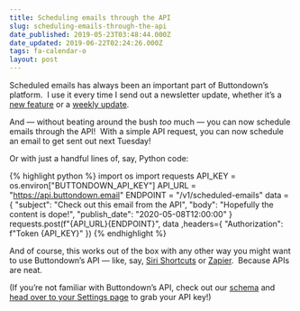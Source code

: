 ```yaml
---
title: Scheduling emails through the API
slug: scheduling-emails-through-the-api
date_published: 2019-05-23T03:48:44.000Z
date_updated: 2019-06-22T02:24:26.000Z
tags: fa-calendar-o
layout: post
---
```


<p>Scheduled emails has always been an important part of Buttondown’s platform.  I use it every time I send out a newsletter update, whether it’s a <a href="https://newsletter.buttondown.email">new feature</a> or a <a href="https://weeknotes.buttondown.email">weekly update</a>.</p><p>And — without beating around the bush <em>too</em> much — you can now schedule emails through the API!  With a simple API request, you can now schedule an email to get sent out next Tuesday!</figure><!--kg-card-end: image--><p>Or with just a handful lines of, say, Python code:</p><!--kg-card-begin: html-->

{% highlight python %}
import os
import requests
API_KEY = os.environ["BUTTONDOWN_API_KEY"]
API_URL = "https://api.buttondown.email"
ENDPOINT = "/v1/scheduled-emails"
data = {
"subject": "Check out this email from the API",
"body": "Hopefully the content is dope!",
"publish_date": "2020-05-08T12:00:00"
}
requests.post(f"{API_URL}{ENDPOINT}", data ,headers={
"Authorization": f"Token {API_KEY}"
})
{% endhighlight %}

<!--kg-card-end: code--><p>And of course, this works out of the box with any other way you might want to use Buttondown’s API — like, say, <a href="https://support.apple.com/en-us/HT209055">Siri Shortcuts</a> or <a href="https://zapier.com/developer/public-invite/10328/3f461ccf51be6e2e3f356c7365434907/">Zapier</a>.  Because APIs are neat.</p><p>(If you’re not familiar with Buttondown’s API, check out our <a href="https://api.buttondown.email">schema</a> and <a href="https://buttondown.email/settings">head over to your Settings page</a> to grab your API key!)</p>
